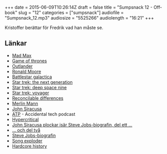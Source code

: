 +++
date = 2015-06-09T10:26:14Z
draft = false
title = "Sumpsnack 12 - Off-book"
slug = "12"
categories = ["sumpsnack"]
audiofile = "Sumpsnack_12.mp3"
audiosize = "5525266"
audiolength = "16:21"
+++

Kristoffer berättar för Fredrik vad han måste se.

## Länkar ##
* [Mad Max](http://en.wikipedia.org/wiki/Mad_Max)
* [Game of thrones](http://en.wikipedia.org/wiki/Game_of_Thrones)
* [Outlander](http://en.wikipedia.org/wiki/Outlander_%28TV_series%29)
* [Ronald Moore](http://en.wikipedia.org/wiki/Ronald_D._Moore#Star_Trek:_The_Next_Generation_.281988.E2.80.9394.29)
* [Battlestar galactica](http://en.wikipedia.org/wiki/Battlestar_Galactica_%282004_TV_series%29)
* [Star trek: the next generation](http://en.wikipedia.org/wiki/Star_Trek:_The_Next_Generation)
* [Star trek: deep space nine](http://en.wikipedia.org/wiki/Star_Trek:_Deep_Space_Nine)
* [Star trek: voyager](http://en.wikipedia.org/wiki/Star_Trek:_Voyager)
* [Reconcilable differences](http://www.relay.fm/rd)
* [Merlin Mann](http://en.wikipedia.org/wiki/Merlin_Mann)
* [John Siracusa](http://hypercritical.co/about/)
* [ATP](http://atp.fm/) - Accidental tech podcast
* [Hypercritical](http://5by5.tv/hypercritical/)
* [John Siracusa plockar isär Steve Jobs-biografin, del ett …](http://5by5.tv/hypercritical/42)
* [… och del två](http://5by5.tv/hypercritical/43)
* [Steve Jobs-biografin](http://en.wikipedia.org/wiki/Steve_Jobs_%28book%29)
* [Song exploder](http://songexploder.net/)
* [Hardcore history](http://www.dancarlin.com/hh-55/)
